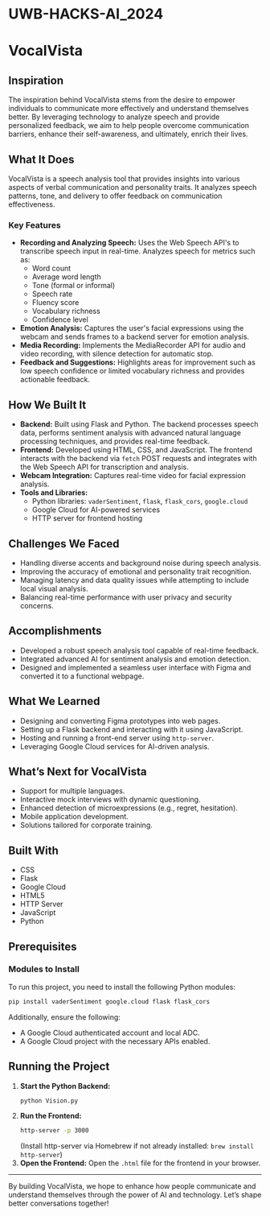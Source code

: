 # UWB-HACKS-AI_2024

# VocalVista

## Inspiration
The inspiration behind VocalVista stems from the desire to empower individuals to communicate more effectively and understand themselves better. By leveraging technology to analyze speech and provide personalized feedback, we aim to help people overcome communication barriers, enhance their self-awareness, and ultimately, enrich their lives.

## What It Does
VocalVista is a speech analysis tool that provides insights into various aspects of verbal communication and personality traits. It analyzes speech patterns, tone, and delivery to offer feedback on communication effectiveness.

### Key Features
- **Recording and Analyzing Speech:** Uses the Web Speech API's to transcribe speech input in real-time. Analyzes speech for metrics such as:
  - Word count
  - Average word length
  - Tone (formal or informal)
  - Speech rate
  - Fluency score
  - Vocabulary richness
  - Confidence level
- **Emotion Analysis:** Captures the user's facial expressions using the webcam and sends frames to a backend server for emotion analysis.
- **Media Recording:** Implements the MediaRecorder API for audio and video recording, with silence detection for automatic stop.
- **Feedback and Suggestions:** Highlights areas for improvement such as low speech confidence or limited vocabulary richness and provides actionable feedback.

## How We Built It
- **Backend:** Built using Flask and Python. The backend processes speech data, performs sentiment analysis with advanced natural language processing techniques, and provides real-time feedback.
- **Frontend:** Developed using HTML, CSS, and JavaScript. The frontend interacts with the backend via `fetch` POST requests and integrates with the Web Speech API for transcription and analysis.
- **Webcam Integration:** Captures real-time video for facial expression analysis.
- **Tools and Libraries:**
  - Python libraries: `vaderSentiment`, `flask`, `flask_cors`, `google.cloud`
  - Google Cloud for AI-powered services
  - HTTP server for frontend hosting

## Challenges We Faced
- Handling diverse accents and background noise during speech analysis.
- Improving the accuracy of emotional and personality trait recognition.
- Managing latency and data quality issues while attempting to include local visual analysis.
- Balancing real-time performance with user privacy and security concerns.

## Accomplishments
- Developed a robust speech analysis tool capable of real-time feedback.
- Integrated advanced AI for sentiment analysis and emotion detection.
- Designed and implemented a seamless user interface with Figma and converted it to a functional webpage.

## What We Learned
- Designing and converting Figma prototypes into web pages.
- Setting up a Flask backend and interacting with it using JavaScript.
- Hosting and running a front-end server using `http-server`.
- Leveraging Google Cloud services for AI-driven analysis.

## What’s Next for VocalVista
- Support for multiple languages.
- Interactive mock interviews with dynamic questioning.
- Enhanced detection of microexpressions (e.g., regret, hesitation).
- Mobile application development.
- Solutions tailored for corporate training.

## Built With
- CSS
- Flask
- Google Cloud
- HTML5
- HTTP Server
- JavaScript
- Python

## Prerequisites
### Modules to Install
To run this project, you need to install the following Python modules:
```bash
pip install vaderSentiment google.cloud flask flask_cors
```
Additionally, ensure the following:
- A Google Cloud authenticated account and local ADC.
- A Google Cloud project with the necessary APIs enabled.

## Running the Project
1. **Start the Python Backend:**
   ```bash
   python Vision.py
   ```
2. **Run the Frontend:**
   ```bash
   http-server -p 3000
   ```
   (Install http-server via Homebrew if not already installed: `brew install http-server`)
3. **Open the Frontend:**
   Open the `.html` file for the frontend in your browser.

---
By building VocalVista, we hope to enhance how people communicate and understand themselves through the power of AI and technology. Let’s shape better conversations together!
